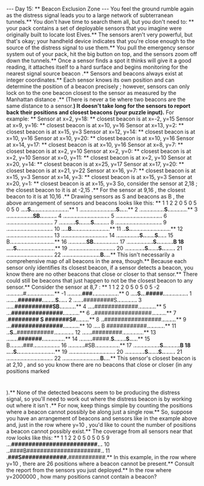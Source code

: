 --- Day 15: ** Beacon Exclusion Zone ---
You feel the ground rumble again as the distress signal leads you to a large network of subterranean tunnels.** You don't have time to search them all, but you don't need to: ** your pack contains a set of deployable
sensors
that you imagine were originally built to locate lost Elves.**
The sensors aren't very powerful, but that's okay; your handheld device indicates that you're close enough to the source of the distress signal to use them.** You pull the emergency sensor system out of your pack, hit the big button on top, and the sensors zoom off down the tunnels.**
Once a sensor finds a spot it thinks will give it a good reading, it attaches itself to a hard surface and begins monitoring for the nearest signal source
beacon
.** Sensors and beacons always exist at integer coordinates.** Each sensor knows its own position and can
determine the position of a beacon precisely
; however, sensors can only lock on to the one beacon
closest to the sensor
as measured by the
Manhattan distance
.** (There is never a tie where two beacons are the same distance to a sensor.**)
It doesn't take long for the sensors to report back their positions and closest beacons (your puzzle input).** For example: **
Sensor at x=2, y=18: ** closest beacon is at x=-2, y=15
Sensor at x=9, y=16: ** closest beacon is at x=10, y=16
Sensor at x=13, y=2: ** closest beacon is at x=15, y=3
Sensor at x=12, y=14: ** closest beacon is at x=10, y=16
Sensor at x=10, y=20: ** closest beacon is at x=10, y=16
Sensor at x=14, y=17: ** closest beacon is at x=10, y=16
Sensor at x=8, y=7: ** closest beacon is at x=2, y=10
Sensor at x=2, y=0: ** closest beacon is at x=2, y=10
Sensor at x=0, y=11: ** closest beacon is at x=2, y=10
Sensor at x=20, y=14: ** closest beacon is at x=25, y=17
Sensor at x=17, y=20: ** closest beacon is at x=21, y=22
Sensor at x=16, y=7: ** closest beacon is at x=15, y=3
Sensor at x=14, y=3: ** closest beacon is at x=15, y=3
Sensor at x=20, y=1: ** closest beacon is at x=15, y=3
So, consider the sensor at
2,18
; the closest beacon to it is at
-2,15
.** For the sensor at
9,16
, the closest beacon to it is at
10,16
.**
Drawing sensors as
S
and beacons as
B
, the above arrangement of sensors and beacons looks like this: **
1    1    2    2
     0    5    0    5    0    5
 0 .**.**.**.**S.**.**.**.**.**.**.**.**.**.**.**.**.**.**.**.**.**.**.**.**.**.**.**
 1 .**.**.**.**.**.**.**.**.**.**.**.**.**.**.**.**.**.**.**.**.**.**S.**.**.**.**.**
 2 .**.**.**.**.**.**.**.**.**.**.**.**.**.**.**S.**.**.**.**.**.**.**.**.**.**.**.**
 3 .**.**.**.**.**.**.**.**.**.**.**.**.**.**.**.**SB.**.**.**.**.**.**.**.**.**.**
 4 .**.**.**.**.**.**.**.**.**.**.**.**.**.**.**.**.**.**.**.**.**.**.**.**.**.**.**.**
 5 .**.**.**.**.**.**.**.**.**.**.**.**.**.**.**.**.**.**.**.**.**.**.**.**.**.**.**.**
 6 .**.**.**.**.**.**.**.**.**.**.**.**.**.**.**.**.**.**.**.**.**.**.**.**.**.**.**.**
 7 .**.**.**.**.**.**.**.**.**.**S.**.**.**.**.**.**.**S.**.**.**.**.**.**.**.**.**
 8 .**.**.**.**.**.**.**.**.**.**.**.**.**.**.**.**.**.**.**.**.**.**.**.**.**.**.**.**
 9 .**.**.**.**.**.**.**.**.**.**.**.**.**.**.**.**.**.**.**.**.**.**.**.**.**.**.**.**
10 .**.**.**.**B.**.**.**.**.**.**.**.**.**.**.**.**.**.**.**.**.**.**.**.**.**.**.**
11 .**.**S.**.**.**.**.**.**.**.**.**.**.**.**.**.**.**.**.**.**.**.**.**.**.**.**.**
12 .**.**.**.**.**.**.**.**.**.**.**.**.**.**.**.**.**.**.**.**.**.**.**.**.**.**.**.**
13 .**.**.**.**.**.**.**.**.**.**.**.**.**.**.**.**.**.**.**.**.**.**.**.**.**.**.**.**
14 .**.**.**.**.**.**.**.**.**.**.**.**.**.**S.**.**.**.**.**.**.**S.**.**.**.**.**
15 B.**.**.**.**.**.**.**.**.**.**.**.**.**.**.**.**.**.**.**.**.**.**.**.**.**.**.**
16 .**.**.**.**.**.**.**.**.**.**.**SB.**.**.**.**.**.**.**.**.**.**.**.**.**.**.**
17 .**.**.**.**.**.**.**.**.**.**.**.**.**.**.**.**S.**.**.**.**.**.**.**.**.**.**B
18 .**.**.**.**S.**.**.**.**.**.**.**.**.**.**.**.**.**.**.**.**.**.**.**.**.**.**.**
19 .**.**.**.**.**.**.**.**.**.**.**.**.**.**.**.**.**.**.**.**.**.**.**.**.**.**.**.**
20 .**.**.**.**.**.**.**.**.**.**.**.**S.**.**.**.**.**.**S.**.**.**.**.**.**.**.**
21 .**.**.**.**.**.**.**.**.**.**.**.**.**.**.**.**.**.**.**.**.**.**.**.**.**.**.**.**
22 .**.**.**.**.**.**.**.**.**.**.**.**.**.**.**.**.**.**.**.**.**.**.**B.**.**.**.**
This isn't necessarily a comprehensive map of all beacons in the area, though.** Because each sensor only identifies its closest beacon, if a sensor detects a beacon, you know there are no other beacons that close or closer to that sensor.** There could still be beacons that just happen to not be the closest beacon to any sensor.** Consider the sensor at
8,7
: **
1    1    2    2
     0    5    0    5    0    5
-2 .**.**.**.**.**.**.**.**.**.**#.**.**.**.**.**.**.**.**.**.**.**.**.**.**.**.**.**
-1 .**.**.**.**.**.**.**.**.**###.**.**.**.**.**.**.**.**.**.**.**.**.**.**.**.**
 0 .**.**.**.**S.**.**.**#####.**.**.**.**.**.**.**.**.**.**.**.**.**.**.**
 1 .**.**.**.**.**.**.**#######.**.**.**.**.**.**.**.**S.**.**.**.**.**
 2 .**.**.**.**.**.**#########S.**.**.**.**.**.**.**.**.**.**.**.**
 3 .**.**.**.**.**###########SB.**.**.**.**.**.**.**.**.**.**
 4 .**.**.**.**#############.**.**.**.**.**.**.**.**.**.**.**
 5 .**.**.**###############.**.**.**.**.**.**.**.**.**.**
 6 .**.**#################.**.**.**.**.**.**.**.**.**
 7 .**#########
S
#######S#.**.**.**.**.**.**.**.**
 8 .**.**#################.**.**.**.**.**.**.**.**.**
 9 .**.**.**###############.**.**.**.**.**.**.**.**.**.**
10 .**.**.**.**
B
############.**.**.**.**.**.**.**.**.**.**.**
11 .**.**S.**.**###########.**.**.**.**.**.**.**.**.**.**.**.**
12 .**.**.**.**.**.**#########.**.**.**.**.**.**.**.**.**.**.**.**.**
13 .**.**.**.**.**.**.**#######.**.**.**.**.**.**.**.**.**.**.**.**.**.**
14 .**.**.**.**.**.**.**.**#####.**S.**.**.**.**.**.**.**S.**.**.**.**.**
15 B.**.**.**.**.**.**.**.**###.**.**.**.**.**.**.**.**.**.**.**.**.**.**.**.**
16 .**.**.**.**.**.**.**.**.**.**#SB.**.**.**.**.**.**.**.**.**.**.**.**.**.**.**
17 .**.**.**.**.**.**.**.**.**.**.**.**.**.**.**.**S.**.**.**.**.**.**.**.**.**.**B
18 .**.**.**.**S.**.**.**.**.**.**.**.**.**.**.**.**.**.**.**.**.**.**.**.**.**.**.**
19 .**.**.**.**.**.**.**.**.**.**.**.**.**.**.**.**.**.**.**.**.**.**.**.**.**.**.**.**
20 .**.**.**.**.**.**.**.**.**.**.**.**S.**.**.**.**.**.**S.**.**.**.**.**.**.**.**
21 .**.**.**.**.**.**.**.**.**.**.**.**.**.**.**.**.**.**.**.**.**.**.**.**.**.**.**.**
22 .**.**.**.**.**.**.**.**.**.**.**.**.**.**.**.**.**.**.**.**.**.**.**B.**.**.**.**
This sensor's closest beacon is at
2,10
, and so you know there are no beacons that close or closer (in any positions marked
#
).**
None of the detected beacons seem to be producing the distress signal, so you'll need to
work out
where the distress beacon is by working out where it
isn't
.** For now, keep things simple by counting the positions where a beacon cannot possibly be along just a single row.**
So, suppose you have an arrangement of beacons and sensors like in the example above and, just in the row where
y=10
, you'd like to count the number of positions a beacon cannot possibly exist.** The coverage from all sensors near that row looks like this: **
1    1    2    2
       0    5    0    5    0    5
 9 .**.**.**#########################.**.**.**
10 .**.**####B######################.**.**
11 .**###S#############.**###########.**
In this example, in the row where
y=10
, there are
26
positions where a beacon cannot be present.**
Consult the report from the sensors you just deployed.**
In the row where
y=2000000
, how many positions cannot contain a beacon?